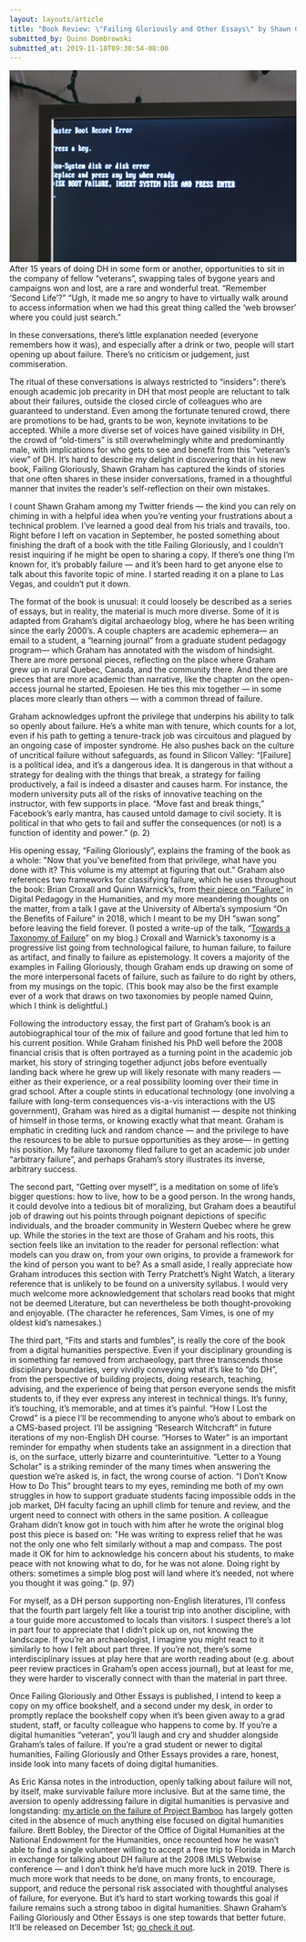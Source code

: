 ```yaml
---
layout: layouts/article
title: "Book Review: \"Failing Gloriously and Other Essays\" by Shawn Graham"
submitted_by: Quinn Dombrowski
submitted_at: 2019-11-18T09:30:54-08:00
---
```


![](../post-images/2070718497_ecf69d4321_k.jpg)
After 15 years of doing DH in some form or another, opportunities to sit in the company of fellow “veterans”, swapping tales of bygone years and campaigns won and lost, are a rare and wonderful treat. “Remember ‘Second Life’?” “Ugh, it made me so angry to have to virtually walk around to access information when we had this great thing called the ‘web browser’ where you could just search.”


In these conversations, there’s little explanation needed (everyone remembers how it was), and especially after a drink or two, people will start opening up about failure. There’s no criticism or judgement, just commiseration.


The ritual of these conversations is always restricted to “insiders": there’s enough academic job precarity in DH that most people are reluctant to talk about their failures, outside the closed circle of colleagues who are guaranteed to understand. Even among the fortunate tenured crowd, there are promotions to be had, grants to be won, keynote invitations to be accepted. While a more diverse set of voices have gained visibility in DH, the crowd of “old-timers” is still overwhelmingly white and predominantly male, with implications for who gets to see and benefit from this “veteran’s view” of DH. It’s hard to describe my delight in discovering that in his new book, Failing Gloriously, Shawn Graham has captured the kinds of stories that one often shares in these insider conversations, framed in a thoughtful manner that invites the reader’s self-reflection on their own mistakes.


I count Shawn Graham among my Twitter friends — the kind you can rely on chiming in with a helpful idea when you’re venting your frustrations about a technical problem. I’ve learned a good deal from his trials and travails, too. Right before I left on vacation in September, he posted something about finishing the draft of a book with the title Failing Gloriously, and I couldn’t resist inquiring if he might be open to sharing a copy. If there’s one thing I’m known for, it’s probably failure — and it’s been hard to get anyone else to talk about this favorite topic of mine. I started reading it on a plane to Las Vegas, and couldn’t put it down.


The format of the book is unusual: it could loosely be described as a series of essays, but in reality, the material is much more diverse. Some of it is adapted from Graham’s digital archaeology blog, where he has been writing since the early 2000’s. A couple chapters are academic ephemera— an email to a student, a “learning journal” from a graduate student pedagogy program— which Graham has annotated with the wisdom of hindsight. There are more personal pieces, reflecting on the place where Graham grew up in rural Quebec, Canada, and the community there. And there are pieces that are more academic than narrative, like the chapter on the open-access journal he started, Epoiesen. He ties this mix together — in some places more clearly than others — with a common thread of failure.


Graham acknowledges upfront the privilege that underpins his ability to talk so openly about failure. He’s a white man with tenure, which counts for a lot, even if his path to getting a tenure-track job was circuitous and plagued by an ongoing case of imposter syndrome. He also pushes back on the culture of uncritical failure without safeguards, as found in Silicon Valley: “[Failure] is a political idea, and it’s a dangerous idea. It is dangerous in that without a strategy for dealing with the things that break, a strategy for failing productively, a fail is indeed a disaster and causes harm. For instance, the modern university puts all of the risks of innovative teaching on the instructor, with few supports in place. “Move fast and break things,” Facebook’s early mantra, has caused untold damage to civil society. It is political in that who gets to fail and suffer the consequences (or not) is a function of identity and power.” (p. 2)


His opening essay, “Failing Gloriously”, explains the framing of the book as a whole: "Now that you’ve benefited from that privilege, what have you done with it? This volume is my attempt at figuring that out.” Graham also references two frameworks for classifying failure, which he uses throughout the book: Brian Croxall and Quinn Warnick’s, from [their piece on “Failure”](https://digitalpedagogy.mla.hcommons.org/keywords/failure/) in Digital Pedagogy in the Humanities, and my more meandering thoughts on the matter, from a talk I gave at the University of Alberta’s symposium “On the Benefits of Failure” in 2018, which I meant to be my DH “swan song” before leaving the field forever. (I posted a write-up of the talk, “[Towards a Taxonomy of Failure](http://quinndombrowski.com/blog/2019/01/30/towards-taxonomy-failure)” on my blog.) Croxall and Warnick’s taxonomy is a progressive list going from technological failure, to human failure, to failure as artifact, and finally to failure as epistemology. It covers a majority of the examples in Failing Gloriously, though Graham ends up drawing on some of the more interpersonal facets of failure, such as failure to do right by others, from my musings on the topic. (This book may also be the first example ever of a work that draws on two taxonomies by people named Quinn, which I think is delightful.)


Following the introductory essay, the first part of Graham’s book is an autobiographical tour of the mix of failure and good fortune that led him to his current position. While Graham finished his PhD well before the 2008 financial crisis that is often portrayed as a turning point in the academic job market, his story of stringing together adjunct jobs before eventually landing back where he grew up will likely resonate with many readers — either as their experience, or a real possibility looming over their time in grad school. After a couple stints in educational technology (one involving a failure with long-term consequences vis-a-vis interactions with the US government), Graham was hired as a digital humanist — despite not thinking of himself in those terms, or knowing exactly what that meant. Graham is emphatic in crediting luck and random chance — and the privilege to have the resources to be able to pursue opportunities as they arose— in getting his position. My failure taxonomy filed failure to get an academic job under “arbitrary failure”, and perhaps Graham’s story illustrates its inverse, arbitrary success.


The second part, “Getting over myself”, is a meditation on some of life’s bigger questions: how to live, how to be a good person. In the wrong hands, it could devolve into a tedious bit of moralizing, but Graham does a beautiful job of drawing out his points through poignant depictions of specific individuals, and the broader community in Western Quebec where he grew up. While the stories in the text are those of Graham and his roots, this section feels like an invitation to the reader for personal reflection: what models can you draw on, from your own origins, to provide a framework for the kind of person you want to be? As a small aside, I really appreciate how Graham introduces this section with Terry Pratchett’s Night Watch, a literary reference that is unlikely to be found on a university syllabus. I would very much welcome more acknowledgement that scholars read books that might not be deemed Literature, but can nevertheless be both thought-provoking and enjoyable. (The character he references, Sam Vimes, is one of my oldest kid’s namesakes.)


The third part, “Fits and starts and fumbles”, is really the core of the book from a digital humanities perspective. Even if your disciplinary grounding is in something far removed from archaeology, part three transcends those disciplinary boundaries, very vividly conveying what it’s like to “do DH”, from the perspective of building projects, doing research, teaching, advising, and the experience of being that person everyone sends the misfit students to, if they ever express any interest in technical things. It’s funny, it’s touching, it’s memorable, and at times it’s painful. “How I Lost the Crowd” is a piece I’ll be recommending to anyone who’s about to embark on a CMS-based project. I’ll be assigning “Research Witchcraft” in future iterations of my non-English DH course. “Horses to Water” is an important reminder for empathy when students take an assignment in a direction that is, on the surface, utterly bizarre and counterintuitive. “Letter to a Young Scholar” is a striking reminder of the many times when answering the question we’re asked is, in fact, the wrong course of action. “I Don’t Know How to Do This” brought tears to my eyes, reminding me both of my own struggles in how to support graduate students facing impossible odds in the job market, DH faculty facing an uphill climb for tenure and review, and the urgent need to connect with others in the same position. A colleague Graham didn’t know got in touch with him after he wrote the original blog post this piece is based on: "He was writing to express relief that he was not the only one who felt similarly without a map and compass. The post made it OK for him to acknowledge his concern about his students, to make peace with not knowing what to do, for he was not alone. Doing right by others: sometimes a simple blog post will land where it’s needed, not where you thought it was going.” (p. 97)


For myself, as a DH person supporting non-English literatures, I’ll confess that the fourth part largely felt like a tourist trip into another discipline, with a tour guide more accustomed to locals than visitors. I suspect there’s a lot in part four to appreciate that I didn’t pick up on, not knowing the landscape. If you’re an archaeologist, I imagine you might react to it similarly to how I felt about part three. If you’re not, there’s some interdisciplinary issues at play here that are worth reading about (e.g. about peer review practices in Graham’s open access journal), but at least for me, they were harder to viscerally connect with than the material in part three.


Once Failing Gloriously and Other Essays is published, I intend to keep a copy on my office bookshelf, and a second under my desk, in order to promptly replace the bookshelf copy when it’s been given away to a grad student, staff, or faculty colleague who happens to come by. If you’re a digital humanities “veteran”, you’ll laugh and cry and shudder alongside Graham’s tales of failure. If you’re a grad student or newer to digital humanities, Failing Gloriously and Other Essays provides a rare, honest, inside look into many facets of doing digital humanities.


As Eric Kansa notes in the introduction, openly talking about failure will not, by itself, make survivable failure more inclusive. But at the same time, the aversion to openly addressing failure in digital humanities is pervasive and longstanding: [my article on the failure of Project Bamboo](https://academic.oup.com/dsh/article-abstract/29/3/326/2938127) has largely gotten cited in the absence of much anything else focused on digital humanities failure. Brett Bobley, the Director of the Office of Digital Humanities at the National Endowment for the Humanities, once recounted how he wasn’t able to find a single volunteer willing to accept a free trip to Florida in March in exchange for talking about DH failure at the 2008 IMLS Webwise conference — and I don’t think he’d have much more luck in 2019. There is much more work that needs to be done, on many fronts, to encourage, support, and reduce the personal risk associated with thoughtful analyses of failure, for everyone. But it’s hard to start working towards this goal if failure remains such a strong taboo in digital humanities. Shawn Graham’s Failing Gloriously and Other Essays is one step towards that better future. It’ll be released on December 1st; [go check it out](https://thedigitalpress.org/failing-gloriously/).


